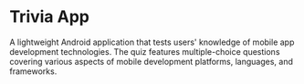 # Trivia App
 A lightweight Android application that tests users' knowledge of mobile app development technologies. The quiz features multiple-choice questions covering various aspects of mobile development platforms, languages, and frameworks.
